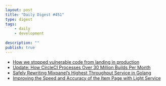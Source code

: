 ```yaml
---
layout: post
title: "Daily Digest #451"
type: digest
tags: 
    - daily
    - development
    
description: ""
publish: true
---
```


- [How we stopped vulnerable code from landing in production](https://blog.developer.atlassian.com/how-we-stopped-vulnerable-code-from-landing-in-production/)
- [Update: How CircleCI Processes Over 30 Million Builds Per Month](https://stackshare.io/circleci/update-how-circleci-processes-over-30-million-builds-per-month)
- [ Safely Rewriting Mixpanel’s Highest Throughput Service in Golang](https://engineering.mixpanel.com/2019/07/24/safely-rewriting-mixpanels-highest-throughput-service-in-golang/)
- [Improving the Speed and Accuracy of the Item Page with Light Service](https://tech.ebayinc.com/engineering/item-fast-light-service/)
